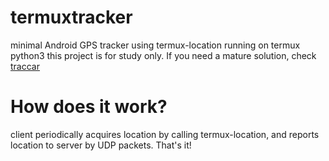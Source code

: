 # termuxtracker
minimal Android GPS tracker using termux-location running on termux python3
this project is for study only. If you need a mature solution, check [traccar](https://github.com/traccar/traccar)

# How does it work? 
client periodically acquires location by calling termux-location, and reports location to server by UDP packets. That's it! 
